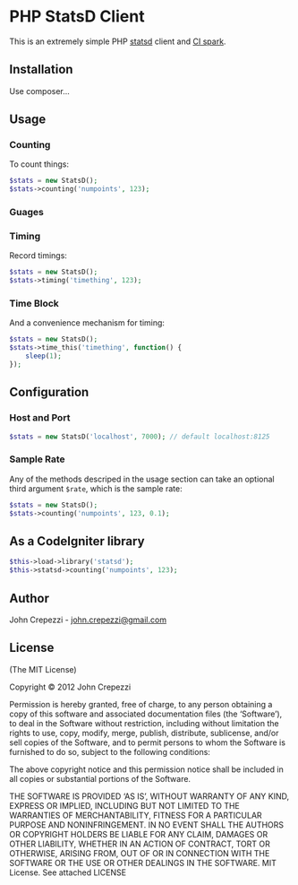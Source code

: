 # PHP StatsD Client

This is an extremely simple PHP [statsd](https://github.com/etsy/statsd.git) client and [CI spark](http://getsparks.org).

## Installation

Use composer...

## Usage

### Counting

To count things:

``` php
$stats = new StatsD();
$stats->counting('numpoints', 123);
```

### Guages



### Timing

Record timings:

``` php
$stats = new StatsD();
$stats->timing('timething', 123);
```

### Time Block

And a convenience mechanism for timing:

``` php
$stats = new StatsD();
$stats->time_this('timething', function() {
    sleep(1);
});
```

## Configuration

### Host and Port

``` php
$stats = new StatsD('localhost', 7000); // default localhost:8125
```

### Sample Rate

Any of the methods descriped in the usage section can take an optional third argument `$rate`, which is the sample rate:

``` php
$stats = new StatsD();
$stats->counting('numpoints', 123, 0.1);
```

## As a CodeIgniter library

``` php
$this->load->library('statsd');
$this->statsd->counting('numpoints', 123);
```

## Author

John Crepezzi - john.crepezzi@gmail.com

## License

(The MIT License)

Copyright © 2012 John Crepezzi

Permission is hereby granted, free of charge, to any person obtaining a copy of this software and associated documentation files (the ‘Software’), to deal in the Software without restriction, including without limitation the rights to use, copy, modify, merge, publish, distribute, sublicense, and/or sell copies of the Software, and to permit persons to whom the Software is furnished to do so, subject to the following conditions:

The above copyright notice and this permission notice shall be included in all copies or substantial portions of the Software.

THE SOFTWARE IS PROVIDED ‘AS IS’, WITHOUT WARRANTY OF ANY KIND, EXPRESS OR IMPLIED, INCLUDING BUT NOT LIMITED TO THE WARRANTIES OF MERCHANTABILITY, FITNESS FOR A PARTICULAR PURPOSE AND NONINFRINGEMENT. IN NO EVENT SHALL THE AUTHORS OR COPYRIGHT HOLDERS BE LIABLE FOR ANY CLAIM, DAMAGES OR OTHER LIABILITY, WHETHER IN AN ACTION OF CONTRACT, TORT OR OTHERWISE, ARISING FROM, OUT OF OR IN CONNECTION WITH THE SOFTWARE OR THE USE OR OTHER DEALINGS IN THE SOFTWARE. MIT License.  See attached LICENSE
